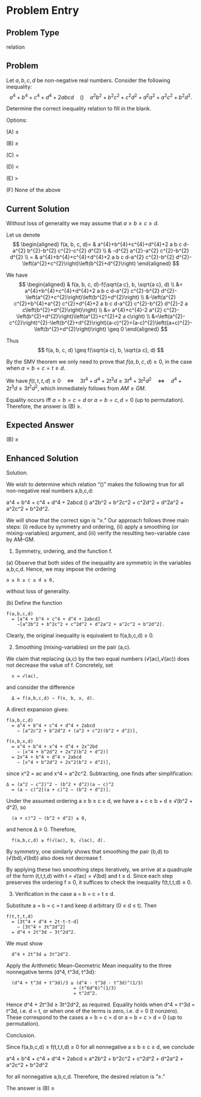 # Problem Entry

## Problem Type
relation

## Problem
Let $a, b, c, d$ be non-negative real numbers. Consider the following inequality:
$$
a^{4}+b^{4}+c^{4}+d^{4}+2 a b c d \quad () \quad a^{2} b^{2}+b^{2} c^{2}+c^{2} d^{2}+d^{2} a^{2}+a^{2} c^{2}+b^{2} d^{2} .
$$

Determine the correct inequality relation to fill in the blank.

Options:

(A) $\leq$ 

(B) $\geq$

(C) $=$ 

(D) $<$

(E) $>$

(F) None of the above

## Current Solution
Without loss of generality we may assume that $a \geq b \geq c \geq d$.

Let us denote
$$
\begin{aligned}
f(a, b, c, d)= & a^{4}+b^{4}+c^{4}+d^{4}+2 a b c d-a^{2} b^{2}-b^{2} c^{2}-c^{2} d^{2} \\
& -d^{2} a^{2}-a^{2} c^{2}-b^{2} d^{2} \\
= & a^{4}+b^{4}+c^{4}+d^{4}+2 a b c d-a^{2} c^{2}-b^{2} d^{2}-\left(a^{2}+c^{2}\right)\left(b^{2}+d^{2}\right)
\end{aligned}
$$

We have
$$
\begin{aligned}
& f(a, b, c, d)-f(\sqrt{a c}, b, \sqrt{a c}, d) \\
&= a^{4}+b^{4}+c^{4}+d^{4}+2 a b c d-a^{2} c^{2}-b^{2} d^{2}-\left(a^{2}+c^{2}\right)\left(b^{2}+d^{2}\right) \\
&-\left(a^{2} c^{2}+b^{4}+a^{2} c^{2}+d^{4}+2 a b c d-a^{2} c^{2}-b^{2} d^{2}-2 a c\left(b^{2}+d^{2}\right)\right) \\
&= a^{4}+c^{4}-2 a^{2} c^{2}-\left(b^{2}+d^{2}\right)\left(a^{2}+c^{2}+2 a c\right) \\
&=\left(a^{2}-c^{2}\right)^{2}-\left(b^{2}+d^{2}\right)(a-c)^{2}=(a-c)^{2}\left((a+c)^{2}-\left(b^{2}+d^{2}\right)\right) \geq 0
\end{aligned}
$$

Thus
$$
f(a, b, c, d) \geq f(\sqrt{a c}, b, \sqrt{a c}, d)
$$

By the SMV theorem we only need to prove that $f(a, b, c, d) \geq 0$, in the case when $a=b=c=t \geq d$.

We have
$f(t, t, t, d) \geq 0 \quad \Leftrightarrow \quad 3 t^{4}+d^{4}+2 t^{3} d \geq 3 t^{4}+3 t^{2} d^{2} \quad \Leftrightarrow \quad d^{4}+2 t^{3} d \geq 3 t^{2} d^{2}$, which immediately follows from $A M \geq G M$.

Equality occurs iff $a=b=c=d$ or $a=b=c, d=0$ (up to permutation). Therefore, the answer is (B) $\geq$.

## Expected Answer
(B) $\geq$

## Enhanced Solution
Solution.

We wish to determine which relation “()” makes the following true for all non-negative real numbers a,b,c,d:

  a^4 + b^4 + c^4 + d^4 + 2abcd   ()   a^2b^2 + b^2c^2 + c^2d^2 + d^2a^2 + a^2c^2 + b^2d^2.

We will show that the correct sign is “≥.”  Our approach follows three main steps: (i) reduce by symmetry and ordering, (ii) apply a smoothing (or mixing-variables) argument, and (iii) verify the resulting two-variable case by AM–GM.

1. Symmetry, ordering, and the function f.

  (a) Observe that both sides of the inequality are symmetric in the variables a,b,c,d.  Hence, we may impose the ordering

    a ≥ b ≥ c ≥ d ≥ 0,

  without loss of generality.

  (b) Define the function

    f(a,b,c,d)
      = [a^4 + b^4 + c^4 + d^4 + 2abcd]
        −[a^2b^2 + b^2c^2 + c^2d^2 + d^2a^2 + a^2c^2 + b^2d^2].

  Clearly, the original inequality is equivalent to f(a,b,c,d) ≥ 0.

2. Smoothing (mixing-variables) on the pair (a,c).

  We claim that replacing (a,c) by the two equal numbers (√(ac),√(ac)) does not decrease the value of f.  Concretely, set

      x = √(ac),

  and consider the difference

      Δ = f(a,b,c,d) − f(x, b, x, d).

  A direct expansion gives:

    f(a,b,c,d)
      = a^4 + b^4 + c^4 + d^4 + 2abcd
        − [a^2c^2 + b^2d^2 + (a^2 + c^2)(b^2 + d^2)],

    f(x,b,x,d)
      = x^4 + b^4 + x^4 + d^4 + 2x^2bd
        − [x^4 + b^2d^2 + 2x^2(b^2 + d^2)]
      = 2x^4 + b^4 + d^4 + 2abcd
        − [x^4 + b^2d^2 + 2x^2(b^2 + d^2)],

  since x^2 = ac and x^4 = a^2c^2.  Subtracting, one finds after simplification:

    Δ = (a^2 − c^2)^2 − (b^2 + d^2)(a − c)^2
      = (a − c)^2[(a + c)^2 − (b^2 + d^2)].

  Under the assumed ordering a ≥ b ≥ c ≥ d, we have a + c ≥ b + d ≥ √(b^2 + d^2), so

      (a + c)^2 − (b^2 + d^2) ≥ 0,

  and hence Δ ≥ 0.  Therefore,

      f(a,b,c,d) ≥ f(√(ac), b, √(ac), d).

  By symmetry, one similarly shows that smoothing the pair (b,d) to (√(bd),√(bd)) also does not decrease f.

  By applying these two smoothing steps iteratively, we arrive at a quadruple of the form (t,t,t,d) with t = √(ac) = √(bd) and t ≥ d.  Since each step preserves the ordering f ≥ 0, it suffices to check the inequality f(t,t,t,d) ≥ 0.

3. Verification in the case a = b = c = t ≥ d.

  Substitute a = b = c = t and keep d arbitrary (0 ≤ d ≤ t).  Then

    f(t,t,t,d)
      = [3t^4 + d^4 + 2t·t·t·d]
        − [3t^4 + 3t^2d^2]
      = d^4 + 2t^3d − 3t^2d^2.

  We must show

      d^4 + 2t^3d ≥ 3t^2d^2.

  Apply the Arithmetic Mean–Geometric Mean inequality to the three nonnegative terms {d^4, t^3d, t^3d}:

      (d^4 + t^3d + t^3d)/3 ≥ (d^4 · t^3d · t^3d)^(1/3)
                             = (t^6d^6)^(1/3)
                             = t^2d^2.

  Hence d^4 + 2t^3d ≥ 3t^2d^2, as required.  Equality holds when d^4 = t^3d = t^3d, i.e. d = t, or when one of the terms is zero, i.e. d = 0 (t nonzero).  These correspond to the cases a = b = c = d or a = b = c > d = 0 (up to permutation).

Conclusion.

Since f(a,b,c,d) ≥ f(t,t,t,d) ≥ 0 for all nonnegative a ≥ b ≥ c ≥ d, we conclude

  a^4 + b^4 + c^4 + d^4 + 2abcd ≥ a^2b^2 + b^2c^2 + c^2d^2 + d^2a^2 + a^2c^2 + b^2d^2

for all nonnegative a,b,c,d.  Therefore, the desired relation is “≥.”

The answer is (B) ≥
